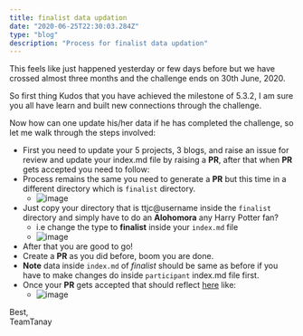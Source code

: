 ```yaml
---
title: finalist data updation
date: "2020-06-25T22:30:03.284Z"
type: "blog"
description: "Process for finalist data updation"
---
```


This feels like just happened yesterday or few days before but we have crossed almost three months and the challenge ends on 30th June, 2020.

So first thing Kudos that you have achieved the milestone of 5.3.2, I am sure you all have learn and built new connections through the challenge.

Now how can one update his/her data if he has completed the challenge, so let me walk through the steps involved:  

- First you need to update your 5 projects, 3 blogs, and raise an issue for review and update your index.md file by raising a **PR**, after that when **PR** gets accepted you need to follow:
- Process remains the same you need to generate a **PR** but this time in a different directory which is `finalist` directory.
  - ![image](https://user-images.githubusercontent.com/33570551/84847263-58be9e80-b06e-11ea-9e96-2fce51b424a7.png)
- Just copy your directory that is ttjc@username inside the `finalist` directory and simply have to do an **Alohomora** any Harry Potter fan? 
  - i.e change the type to **finalist** inside your `index.md` file
  - ![image](https://user-images.githubusercontent.com/33570551/84847716-59a40000-b06f-11ea-84de-793dc102e21e.png)
- After that you are good to go!
- Create a **PR** as you did before, boom you are done.  
- **Note** data inside `index.md` of _finalist_ should be same as before if you have to make changes do inside `participant` index.md file first.
- Once your **PR** gets accepted that should reflect [here](https://2020.teamtanay.jobchallenge.dev/finalist/) like:
  - ![image](https://user-images.githubusercontent.com/33570551/84848730-5a3d9600-b071-11ea-965e-d0c6c7943e69.png)

Best,  
TeamTanay